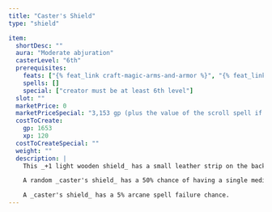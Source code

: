 ```yaml
---
title: "Caster's Shield"
type: "shield"

item:
  shortDesc: ""
  aura: "Moderate abjuration"
  casterLevel: "6th"
  prerequisites:
    feats: ["{% feat_link craft-magic-arms-and-armor %}", "{% feat_link scribe-scroll %}"]
    spells: []
    special: ["creator must be at least 6th level"]
  slot: ""
  marketPrice: 0
  marketPriceSpecial: "3,153 gp (plus the value of the scroll spell if one is currently scribed)"
  costToCreate:
    gp: 1653
    xp: 120
  costToCreateSpecial: ""
  weight: ""
  description: |
    This _+1 light wooden shield_ has a small leather strip on the back on which a spellcaster can scribe a single spell as on a scroll. A spell so scribed has only half the base raw material cost. Experience point and component costs remain the same. The strip cannot accommodate spells of higher than 3rd level. The strip is reusable.

    A random _caster's shield_ has a 50% chance of having a single medium scroll spell on it. The spell is divine (01-80 on d%) or arcane (81-100).

    A _caster's shield_ has a 5% arcane spell failure chance.
---
```

